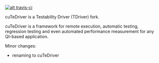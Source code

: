 [![alt travis-ci](https://travis-ci.org/cutedriver/cutedriver-driver.svg?branch=master)](https://travis-ci.org/cutedriver/cutedriver-driver)

cuTeDriver is a Testability Driver (TDriver) fork.

cuTeDriver is a framework for remote execution, automatic testing, regression testing and even automated performance measurement for any Qt-based application.


Minor changes:
* renaming to cuTeDriver

